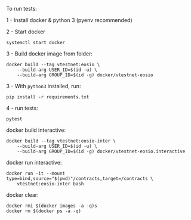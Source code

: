 To run tests:

1 - Install docker & python 3 (pyenv recommended)

2 - Start docker

	systemctl start docker

3 - Build docker image from folder:

	docker build --tag vtestnet:eosio \
	    --build-arg USER_ID=$(id -u) \
	    --build-arg GROUP_ID=$(id -g) docker/vtestnet-eosio

3 - With ``python3`` installed, run:

	pip install -r requirements.txt

4 - run tests:

	pytest


docker build interactive:

	docker build --tag vtestnet:eosio-inter \
	    --build-arg USER_ID=$(id -u) \
	    --build-arg GROUP_ID=$(id -g) docker/vtestnet-eosio.interactive


docker run interactive:

	docker run -it --mount type=bind,source="$(pwd)"/contracts,target=/contracts \
		vtestnet:eosio-inter bash

docker clear:

	docker rmi $(docker images -a -q)s
	docker rm $(docker ps -a -q)